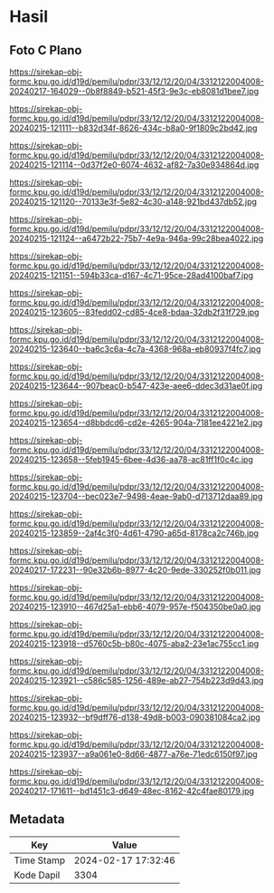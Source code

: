 # Hasil

## Foto C Plano

https://sirekap-obj-formc.kpu.go.id/d19d/pemilu/pdpr/33/12/12/20/04/3312122004008-20240217-164029--0b8f8849-b521-45f3-9e3c-eb8081d1bee7.jpg

https://sirekap-obj-formc.kpu.go.id/d19d/pemilu/pdpr/33/12/12/20/04/3312122004008-20240215-121111--b832d34f-8626-434c-b8a0-9f1809c2bd42.jpg

https://sirekap-obj-formc.kpu.go.id/d19d/pemilu/pdpr/33/12/12/20/04/3312122004008-20240215-121114--0d37f2e0-6074-4632-af82-7a30e934864d.jpg

https://sirekap-obj-formc.kpu.go.id/d19d/pemilu/pdpr/33/12/12/20/04/3312122004008-20240215-121120--70133e3f-5e82-4c30-a148-921bd437db52.jpg

https://sirekap-obj-formc.kpu.go.id/d19d/pemilu/pdpr/33/12/12/20/04/3312122004008-20240215-121124--a6472b22-75b7-4e9a-946a-99c28bea4022.jpg

https://sirekap-obj-formc.kpu.go.id/d19d/pemilu/pdpr/33/12/12/20/04/3312122004008-20240215-121151--594b33ca-d167-4c71-95ce-28ad4100baf7.jpg

https://sirekap-obj-formc.kpu.go.id/d19d/pemilu/pdpr/33/12/12/20/04/3312122004008-20240215-123605--83fedd02-cd85-4ce8-bdaa-32db2f31f729.jpg

https://sirekap-obj-formc.kpu.go.id/d19d/pemilu/pdpr/33/12/12/20/04/3312122004008-20240215-123640--ba6c3c6a-4c7a-4368-968a-eb80937f4fc7.jpg

https://sirekap-obj-formc.kpu.go.id/d19d/pemilu/pdpr/33/12/12/20/04/3312122004008-20240215-123644--907beac0-b547-423e-aee6-ddec3d31ae0f.jpg

https://sirekap-obj-formc.kpu.go.id/d19d/pemilu/pdpr/33/12/12/20/04/3312122004008-20240215-123654--d8bbdcd6-cd2e-4265-904a-7181ee4221e2.jpg

https://sirekap-obj-formc.kpu.go.id/d19d/pemilu/pdpr/33/12/12/20/04/3312122004008-20240215-123658--5feb1945-6bee-4d36-aa78-ac81ff1f0c4c.jpg

https://sirekap-obj-formc.kpu.go.id/d19d/pemilu/pdpr/33/12/12/20/04/3312122004008-20240215-123704--bec023e7-9498-4eae-9ab0-d713712daa89.jpg

https://sirekap-obj-formc.kpu.go.id/d19d/pemilu/pdpr/33/12/12/20/04/3312122004008-20240215-123859--2af4c3f0-4d61-4790-a65d-8178ca2c746b.jpg

https://sirekap-obj-formc.kpu.go.id/d19d/pemilu/pdpr/33/12/12/20/04/3312122004008-20240217-172231--90e32b6b-8977-4c20-9ede-330252f0b011.jpg

https://sirekap-obj-formc.kpu.go.id/d19d/pemilu/pdpr/33/12/12/20/04/3312122004008-20240215-123910--467d25a1-ebb6-4079-957e-f504350be0a0.jpg

https://sirekap-obj-formc.kpu.go.id/d19d/pemilu/pdpr/33/12/12/20/04/3312122004008-20240215-123918--d5760c5b-b80c-4075-aba2-23e1ac755cc1.jpg

https://sirekap-obj-formc.kpu.go.id/d19d/pemilu/pdpr/33/12/12/20/04/3312122004008-20240215-123921--c586c585-1256-489e-ab27-754b223d9d43.jpg

https://sirekap-obj-formc.kpu.go.id/d19d/pemilu/pdpr/33/12/12/20/04/3312122004008-20240215-123932--bf9dff76-d138-49d8-b003-090381084ca2.jpg

https://sirekap-obj-formc.kpu.go.id/d19d/pemilu/pdpr/33/12/12/20/04/3312122004008-20240215-123937--a9a061e0-8d66-4877-a76e-71edc6150f97.jpg

https://sirekap-obj-formc.kpu.go.id/d19d/pemilu/pdpr/33/12/12/20/04/3312122004008-20240217-171611--bd1451c3-d649-48ec-8162-42c4fae80179.jpg


## Metadata

| Key        | Value               |
| ---------- | ------------------- |
| Time Stamp | 2024-02-17 17:32:46 |
| Kode Dapil | 3304                |



